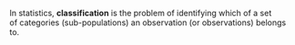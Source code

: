 In statistics, **classification** is the problem of identifying which of a set of categories (sub-populations) an observation (or observations) belongs to.
